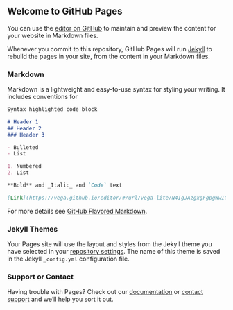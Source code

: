## Welcome to GitHub Pages

You can use the [editor on GitHub](https://github.com/chend666/dchen3.github.io/edit/master/README.md) to maintain and preview the content for your website in Markdown files.

Whenever you commit to this repository, GitHub Pages will run [Jekyll](https://jekyllrb.com/) to rebuild the pages in your site, from the content in your Markdown files.

### Markdown

Markdown is a lightweight and easy-to-use syntax for styling your writing. It includes conventions for

```markdown
Syntax highlighted code block

# Header 1
## Header 2
### Header 3

- Bulleted
- List

1. Numbered
2. List

**Bold** and _Italic_ and `Code` text

[Link](https://vega.github.io/editor/#/url/vega-lite/N4IgJAzgxgFgpgWwIYgFwAIQwC7YA4SoD0RAbnAOZIB0FAltjAK4BG1dA9kdPMmZUgC0AGwZwyAZmoArCBwB2IADQAoENgbC4aYCvSZscAB7Y0IAKJaoGhegBMABgCMANmV7MAMwXYAynQAvbVQ7CRUAX1V9EAATJGwUDGBMJgAnYTRMHHxCElSkAHdaBmYWJgg4VKgfOHlsamqEIlhamJd2ogKOVIBrImQIQ1TmhXJU7CgIUkEpWQUQSI8QZF7MkBYkVPdo2uqYunkKTN19aOrhJgRFJI9Trzo4YRi1wfjtJQMATzxgzHkOBAHJAZW7oRZ3ECfY6g6KeB5PNbYDgJDIfdTfX4gACOTCQdQY8To5G2d0wSCMdAgx3UmkxSJR6HklxYlXQHE86FIyLgVLRFFSdGeGE8wIq4VB4NOICM0NJ90eQr+SAQ7y+PzW-0B8mByhp2C0ZhJEOgwN+oHyhzgvkMeEyTjskoh5MpmSZwmEEqiUvO3R0MPlCIwIG1Kt12AxZk1QJBd3F+nF4qAA) and ![Image](src)
```

For more details see [GitHub Flavored Markdown](https://guides.github.com/features/mastering-markdown/).

### Jekyll Themes

Your Pages site will use the layout and styles from the Jekyll theme you have selected in your [repository settings](https://github.com/chend666/dchen3.github.io/settings). The name of this theme is saved in the Jekyll `_config.yml` configuration file.

### Support or Contact

Having trouble with Pages? Check out our [documentation](https://help.github.com/categories/github-pages-basics/) or [contact support](https://github.com/contact) and we’ll help you sort it out.
